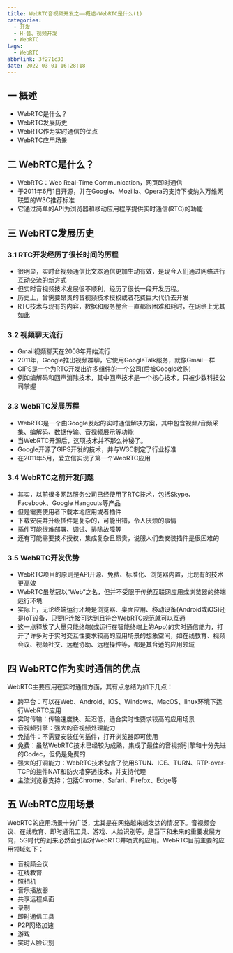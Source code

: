 ```yaml
---
title: WebRTC音视频开发之——概述-WebRTC是什么(1)
categories:
  - 开发
  - H-音、视频开发
  - WebRTC
tags:
  - WebRTC
abbrlink: 3f271c30
date: 2022-03-01 16:28:18
---
```

## 一 概述

* WebRTC是什么？
* WebRTC发展历史
* WebRTC作为实时通信的优点
* WebRTC应用场景

<!--more-->

## 二 WebRTC是什么？

* WebRTC：Web Real-Time Communication，网页即时通信
* 于2011年6月1日开源，并在Google、Mozilla、Opera的支持下被纳入万维网联盟的W3C推荐标准
* 它通过简单的API为浏览器和移动应用程序提供实时通信(RTC)的功能

## 三 WebRTC发展历史

### 3.1 RTC开发经历了很长时间的历程

* 很明显，实时音视频通信比文本通信更加生动有效，是现今人们通过网络进行互动交流的新方式
* 但实时音视频技术发展很不顺利，经历了很长一段开发历程。
* 历史上，曾需要昂贵的音视频技术授权或者花费巨大代价去开发
* RTC技术与现有的内容，数据和服务整合一直都很困难和耗时，在网络上尤其如此

### 3.2 视频聊天流行

* Gmail视频聊天在2008年开始流行
* 2011年，Google推出视频群聊，它使用GoogleTalk服务，就像Gmail一样
* GIPS是一个为RTC开发出许多组件的一个公司(后被Google收购)
* 例如编解码和回声消除技术，其中回声技术是一个核心技术，只被少数科技公司掌握

### 3.3 WebRTC发展历程

* WebRTC是一个由Google发起的实时通信解决方案，其中包含视频/音频采集、编解码、数据传输、音视频展示等功能
* 当WebRTC开源后，这项技术并不那么神秘了。
* Google开源了GIPS开发的技术，并与W3C制定了行业标准
* 在2011年5月，爱立信实现了第一个WebRTC应用

### 3.4 WebRTC之前开发问题

* 其实，以前很多网路服务公司已经使用了RTC技术，包括Skype、Facebook、Google Hangouts等产品
* 但是需要使用者下载本地应用或者插件
* 下载安装并升级插件是复杂的，可能出错，令人厌烦的事情
* 插件可能很难部署、调试、排除故障等
* 还有可能需要技术授权，集成复杂且昂贵，说服人们去安装插件是很困难的

### 3.5 WebRTC开发优势

* WebRTC项目的原则是API开源、免费、标准化、浏览器内置，比现有的技术更高效
* WebRTC虽然冠以“Web”之名，但并不受限于传统互联网应用或浏览器的终端运行环境
* 实际上，无论终端运行环境是浏览器、桌面应用、移动设备(Android或iOS)还是IoT设备，只要IP连接可达到且符合WebRTC规范就可以互通
* 这一点释放了大量只能终端(或运行在智能终端上的App)的实时通信能力，打开了许多对于实时交互性要求较高的应用场景的想象空间，如在线教育、视频会议、视频社交、远程协助、远程操控等，都是其合适的应用领域

## 四 WebRTC作为实时通信的优点

WebRTC主要应用在实时通信方面，其有点总结为如下几点：

* 跨平台：可以在Web、Android、iOS、Windows、MacOS、linux环境下运行WebRTC应用
* 实时传输：传输速度快、延迟低，适合实时性要求较高的应用场景
* 音视频引擎：强大的音视频处理能力
* 免插件：不需要安装任何插件，打开浏览器即可使用
* 免费：虽然WebRTC技术已经较为成熟，集成了最佳的音视频引擎和十分先进的Codec，但仍是免费的
* 强大的打洞能力：WebRTC技术包含了使用STUN、ICE、TURN、RTP-over-TCP的挂件NAT和防火墙穿透技术，并支持代理
* 主流浏览器支持；包括Chrome、Safari、Firefox、Edge等

## 五 WebRTC应用场景

WebRTC的应用场景十分广泛，尤其是在网络越来越发达的情况下。音视频会议、在线教育、即时通讯工具、游戏、人脸识别等，是当下和未来的重要发展方向，5G时代的到来必然会引起对WebRTC井喷式的应用。WebRTC目前主要的应用领域如下：

* 音视频会议
* 在线教育
* 照相机
* 音乐播放器
* 共享远程桌面
* 录制
* 即时通信工具
* P2P网络加速
* 游戏
* 实时人脸识别